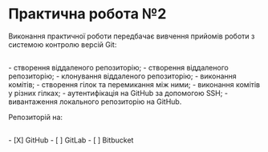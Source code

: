 # Практична робота №2

<p style="padding-bottom: 15px"> Виконання практичної роботи передбачає вивчення прийомів роботи з системою контролю версій Git: </p>
- створення віддаленого репозиторію;
- створення віддаленого репозиторію;
- клонування віддаленого репозиторію;
- виконання комітів;
- створення гілок та перемикання між ними;
- виконання комітів у різних гілках;
- аутентифікація на GitHub за допомогою SSH;
- вивантаження локального репозиторію на GitHub.
<p style="padding-bottom: 15px"> Репозиторій на: </p>
- [X] GitHub
- [ ] GitLab
- [ ] Bitbucket
